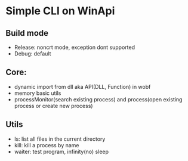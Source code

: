 # Simple CLI on WinApi

## Build mode

- Release: noncrt mode, exception dont supported
- Debug: default

## Core:
- dynamic import from dll aka API(DLL, Function) in wobf
- memory basic utils
- processMonitor(search existing process) and process(open existing process or create new process)

## Utils
- ls: list all files in the current directory
- kill: kill a process by name
- waiter: test program, infinity(no) sleep

